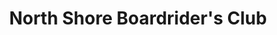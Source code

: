 ---
title: "North Shore Boardrider's Club"
url: /hale-iwa/north-shore-boardriders-club/
shop: clothes
---